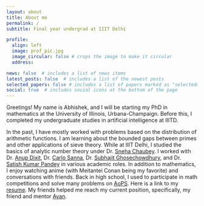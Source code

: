 ```yaml
---
layout: about
title: About me
permalink: /
subtitle: Final year undergrad at IIIT Delhi

profile:
  align: left
  image: prof_pic.jpg
  image_circular: false # crops the image to make it circular
  address: 

news: false  # includes a list of news items
latest_posts: false  # includes a list of the newest posts
selected_papers: false # includes a list of papers marked as "selected={true}"
social: true  # includes social icons at the bottom of the page
---
```



Greetings! My name is Abhishek, and I will be starting my PhD in mathematics at the University of Illinois, Urbana-Champaign. Before this, I completed my undergraduate studies in artificial intelligence at IIITD.

In the past, I have mostly worked with problems based on the distribution of arithmetic functions. I am learning about the bounded gaps between primes and other applications of sieve theory. While at IIIT Delhi, I studied the basics of analytic number theory under Dr. [Sneha Chaubey](https://www.iiitd.ac.in/sneha). I worked with Dr. [Anup Dixit](https://www.imsc.res.in/~anupdixit/), Dr. [Carlo Sanna](https://sites.google.com/view/carlo-sanna-math), Dr. [Subhajit Ghosechowdhury](https://iiitd.irins.org/profile/331110), and Dr. [Satish Kumar Pandey](http://noncommutative.space/) in various academic roles. In addition to mathematics, I enjoy watching anime (with Meitantei Conan being my favorite) and conversations with friends. Back in high school, I used to participate in math competitions and solve many problems on [AoPS](https://artofproblemsolving.com/community/user/388865). Here is a link to my [resume](https://drive.google.com/file/d/1d2LWJ3342Cco_QuRnZzPX63-DINzfoOJ/view?usp=sharing). My friends helped me reach my current position, specifically, my friend and mentor [Ayan](https://www.cmi.ac.in/~ayannath/). 


